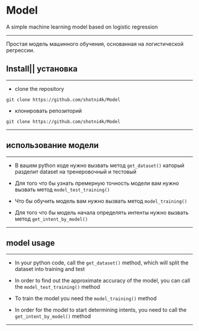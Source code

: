 # Model
A simple machine learning model based on logistic regression
***
Простая модель машинного обучения, основанная на логистической регрессии.

## Install|| установка 
---
* clone the repository

`git clone https://github.com/shotni4k/Model`

* клонировать репозиторий

`git clone https://github.com/shotni4k/Model`

---
## использование модели
---
* В вашем python коде нужно вызвать метод `get_dataset()` каторый разделит dataset на тренеровочный и тестовый 

* Для того что бы узнать премерную точность модели вам нужно вызвать метод `model_test_training()` 

* Что бы обучить модель вам нужно вызвать метод `model_training()`

* Для того что бы модель начала определять интенты нужно вызвать метод `get_intent_by_model()`
---
## model usage
---
* In your python code, call the `get_dataset()` method, which will split the dataset into training and test

* In order to find out the approximate accuracy of the model, you can call the `model_test_training()` method

* To train the model you need the `model_training()` method

* In order for the model to start determining intents, you need to call the `get_intent_by_model()` method
---
